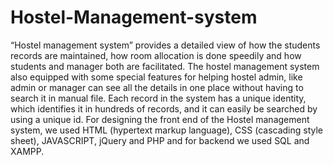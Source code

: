 # Hostel-Management-system
“Hostel management system” provides a detailed view of how the students records are maintained, how room allocation is done speedily and how students and manager both are facilitated. The hostel management system also equipped with some special features for helping hostel admin, like admin or manager can see all the details in one place without having to search it in manual file. Each record in the system has a unique identity, which identifies it in hundreds of records, and it can easily be searched by using a unique id. For designing the front end of the Hostel management system, we used HTML (hypertext markup language), CSS (cascading style sheet), JAVASCRIPT, jQuery and PHP and for backend we used SQL and XAMPP.
